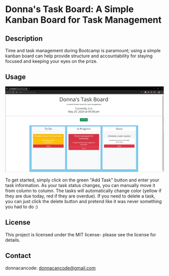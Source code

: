 # Donna's Task Board: A Simple Kanban Board for Task Management

## Description

Time and task management during Bootcamp is paramount; using a simple kanban board can help provide structure and accountability for staying focused and keeping your eyes on the prize.

## Usage

![screenshot of kanban homepage](/Develop/assets/images/kanbanscreenshot.png)

To get started, simply click on the green "Add Task" button and enter your task information. As your task status changes, you can manually move it from column to column. The tasks will automatically change color (yellow if they are due today, red if they are overdue). If you need to delete a task, you can just click the delete button and pretend like it was never something you had to do :)

## License

This project is licensed under the MIT license- please see the license for details.

## Contact

donnacancode:
donnacancode@gmail.com
